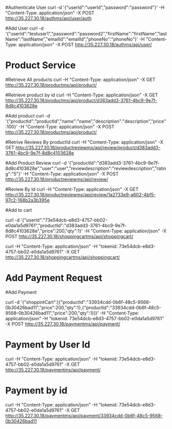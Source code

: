 
#Authenticate User
curl -d '{"userId":"userId","password":"password"}' -H "Content-Type: application/json" -X POST http://35.227.30.18/authms/api/user/auth 

#Add User
curl -d '{"userId":"testuser1","password":"password2","firstName":"firstName","lastName":"lastName","emailId":"emailId","phoneNo":"phoneNo"}' -H "Content-Type: application/json" -X POST http://35.227.30.18/authms/api/user/

# Product Service

#Retrieve All products
curl -H "Content-Type: application/json" -X GET http://35.227.30.18/productms/api/product/

#Retrieve product by id
curl -H "Content-Type: application/json" -X GET http://35.227.30.18/productms/api/product/d383add3-3761-4bc9-9e7f-8d8c4103628e

#Add product
curl -d '{"productId":"productId","name":"name","description":"description","price":100}' -H "Content-Type: application/json" -X POST http://35.227.30.18/productms/api/product/


#Retrive Reviews By productId
curl -H "Content-Type: application/json" -X GET http://35.227.30.18/productreviewms/api/review/product/d383add3-3761-4bc9-9e7f-8d8c4103628e

#Add Product Review
curl -d '{"productId":"d383add3-3761-4bc9-9e7f-8d8c4103628e","user":"user","reviewdescription":"reviewdescription","rating":"5"}' -H "Content-Type: application/json" -X POST http://35.227.30.18/productreviewms/api/review/

#Review By Id
curl -H "Content-Type: application/json" -X GET http://35.227.30.18/productreviewms/api/review/1a2733e9-a602-4bf5-97c2-168b2a3b395e


#Add to cart

curl -d '{"userId":"73e54dcb-e8d3-4757-bb02-e0da1a5d9761","productId":"d383add3-3761-4bc9-9e7f-8d8c4103628e","price":200,"qty":1}' -H "Content-Type: application/json" -X POST http://35.227.30.18/shoppingcartms/api/shoppingcart/

curl -H "Content-Type: application/json" -H "tokenid: 73e54dcb-e8d3-4757-bb02-e0da1a5d9761"  -X GET http://35.227.30.18/shoppingcartms/api/shoppingcart/

# Add Payment Request

#Add Payment

curl -d '{"shoppintCart":[{"productId":"33934cdd-0b6f-48c5-9568-0b30426bad11","price":200,"qty":1},{"productId":"33934cdd-0b6f-48c5-9568-0b30426bad11","price":200,"qty":1}]}' -H "Content-Type: application/json" -H "tokenid: 73e54dcb-e8d3-4757-bb02-e0da1a5d9761" -X POST http://35.227.30.18/paymentms/api/payment/

# Payment by User Id
curl -H "Content-Type: application/json" -H "tokenid: 73e54dcb-e8d3-4757-bb02-e0da1a5d9761"  -X GET  http://35.227.30.18/paymentms/api/payment/

# Payment by id
curl -H "Content-Type: application/json" -H "tokenid: 73e54dcb-e8d3-4757-bb02-e0da1a5d9761"  -X GET  http://35.227.30.18/paymentms/api/payment/33934cdd-0b6f-48c5-9568-0b30426bad11